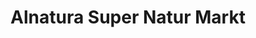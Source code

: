 ---
title: "Alnatura Super Natur Markt"
url: /hamburg/alnatura-super-natur-markt-hoheluftchaussee/
shop: Supermarkt
---